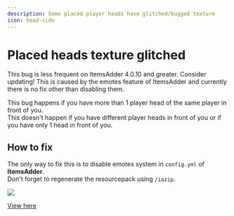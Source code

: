 ```yaml
---
description: Some placed player heads have glitched/bugged texture
icon: head-side
---
```


# Placed heads texture glitched


<Note>
This bug is less frequent on ItemsAdder 4.0.10 and greater. Consider updating!
</Note>



<Note>
This is caused by the emotes feature of ItemsAdder and currently there is no fix other than disabling them.
</Note>


This bug happens if you have more than 1 player head of the same player in front of you.\
This doesn't happen if you have different player heads in front of you or if you have only 1 head in front of you.

## How to fix

The only way to fix this is to disable emotes system in `config.yml` of **ItemsAdder**.\
Don't forget to regenerate the resourcepack using `/iazip`.

![](<../.gitbook/assets/image (52).png>)


[View here](https://youtu.be/Gn7uzcSmjmU)

